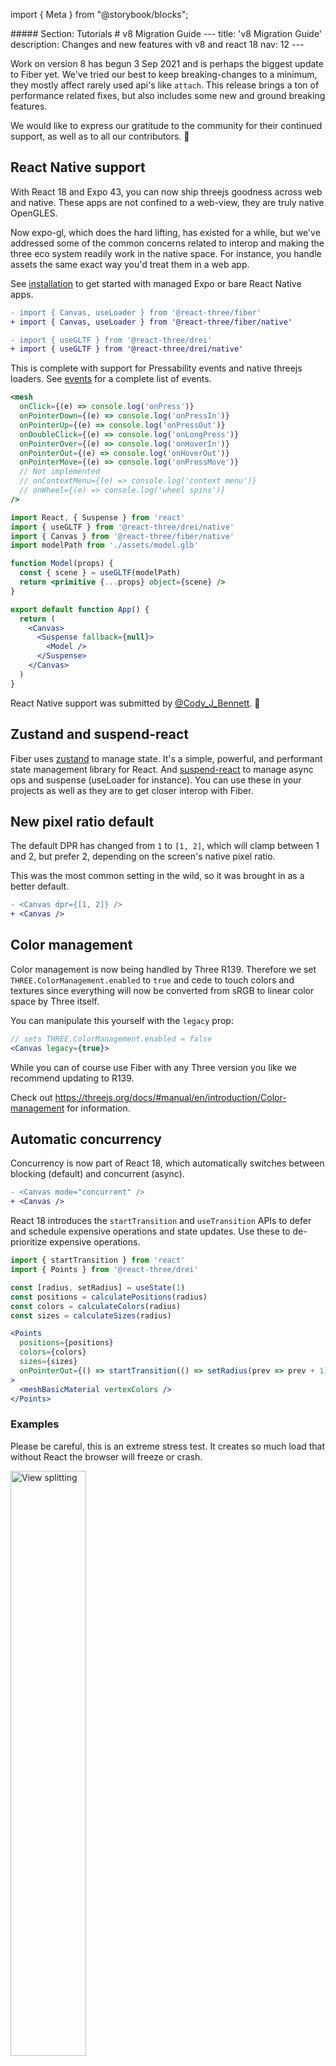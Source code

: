 import { Meta } from "@storybook/blocks";


<Meta title="GPT/Dataset/Tutorials" />
##### Section: Tutorials
# v8 Migration Guide
---
title: 'v8 Migration Guide'
description: Changes and new features with v8 and react 18
nav: 12
---

Work on version 8 has begun 3 Sep 2021 and is perhaps the biggest update to Fiber yet. We've tried our best to keep breaking-changes to a minimum, they mostly affect rarely used api's like `attach`. This release brings a ton of performance related fixes, but also includes some new and ground breaking features.

We would like to express our gratitude to the community for their continued support, as well as to all our contributors. 🎉

## React Native support

With React 18 and Expo 43, you can now ship threejs goodness across web and native. These apps are not confined to a web-view, they are truly native OpenGLES.

Now expo-gl, which does the hard lifting, has existed for a while, but we've addressed some of the common concerns related to interop and making the three eco system readily work in the native space. For instance, you handle assets the same exact way you'd treat them in a web app.

See [installation](/react-three-fiber/getting-started/installation#react-native) to get started with managed Expo or bare React Native apps.

```diff
- import { Canvas, useLoader } from '@react-three/fiber'
+ import { Canvas, useLoader } from '@react-three/fiber/native'

- import { useGLTF } from '@react-three/drei'
+ import { useGLTF } from '@react-three/drei/native'
```

This is complete with support for Pressability events and native threejs loaders. See [events](/react-three-fiber/api/events) for a complete list of events.

```jsx
<mesh
  onClick={(e) => console.log('onPress')}
  onPointerDown={(e) => console.log('onPressIn')}
  onPointerUp={(e) => console.log('onPressOut')}
  onDoubleClick={(e) => console.log('onLongPress')}
  onPointerOver={(e) => console.log('onHoverIn')}
  onPointerOut={(e) => console.log('onHoverOut')}
  onPointerMove={(e) => console.log('onPressMove')}
  // Not implemented
  // onContextMenu={(e) => console.log('context menu')}
  // onWheel={(e) => console.log('wheel spins')}
/>
```

```jsx
import React, { Suspense } from 'react'
import { useGLTF } from '@react-three/drei/native'
import { Canvas } from '@react-three/fiber/native'
import modelPath from './assets/model.glb'

function Model(props) {
  const { scene } = useGLTF(modelPath)
  return <primitive {...props} object={scene} />
}

export default function App() {
  return (
    <Canvas>
      <Suspense fallback={null}>
        <Model />
      </Suspense>
    </Canvas>
  )
}
```

React Native support was submitted by [@Cody_J_Bennett](https://twitter.com/Cody_J_Bennett). 🎉

## Zustand and suspend-react

Fiber uses [zustand](https://zustand.js.org/) to manage state. It's a simple, powerful, and performant state management library for React. And [suspend-react](https://github.com/pmndrs/suspend-react) to manage async ops and suspense (useLoader for instance). You can use these in your projects as well as they are to get closer interop with Fiber.

## New pixel ratio default

The default DPR has changed from `1` to `[1, 2]`, which will clamp between 1 and 2, but prefer 2, depending on the screen's native pixel ratio.

This was the most common setting in the wild, so it was brought in as a better default.

```diff
- <Canvas dpr={[1, 2]} />
+ <Canvas />
```

## Color management

Color management is now being handled by Three R139. Therefore we set `THREE.ColorManagement.enabled` to `true` and cede to touch colors and textures since everything will now be converted from sRGB to linear color space by Three itself.

You can manipulate this yourself with the `legacy` prop:

```jsx
// sets THREE.ColorManagement.enabled = false
<Canvas legacy={true}>
```

While you can of course use Fiber with any Three version you like we recommend updating to R139.

Check out https://threejs.org/docs/#manual/en/introduction/Color-management for information.

## Automatic concurrency

Concurrency is now part of React 18, which automatically switches between blocking (default) and concurrent (async).

```diff
- <Canvas mode="concurrent" />
+ <Canvas />
```

React 18 introduces the `startTransition` and `useTransition` APIs to defer and schedule expensive operations and state updates. Use these to de-prioritize expensive operations.

```jsx
import { startTransition } from 'react'
import { Points } from '@react-three/drei'

const [radius, setRadius] = useState(1)
const positions = calculatePositions(radius)
const colors = calculateColors(radius)
const sizes = calculateSizes(radius)

<Points
  positions={positions}
  colors={colors}
  sizes={sizes}
  onPointerOut={() => startTransition(() => setRadius(prev => prev + 1))}
>
  <meshBasicMaterial vertexColors />
</Points>
```

### Examples

Please be careful, this is an extreme stress test. It creates so much load that without React the browser will freeze or crash.

<p>
  <a href="https://codesandbox.io/s/qjo4t">
    <img width="49%" src="https://codesandbox.io/api/v1/sandboxes/qjo4t/screenshot.png" alt="View splitting" />
  </a>
</p>

## Conditional rendering with frameloop

`frameloop` can now be toggled to render conditionally. This is useful to toggle on user interaction or while in frame.

```jsx
const [frameloop, setFrameloop] = useState('never')

<Canvas
  frameloop={frameloop}
  onClick={() => setFrameloop('always')}
/>
```

Another usecase would be using intersection observers to stop the canvas when it's out of view.

```jsx
const canvasRef = useRef()
const [frameloop, setFrameloop] = useState('never')

useEffect(() => {
  const observer = new IntersectionObserver(([{ isIntersecting }]) => {
    setFrameloop(isIntersecting ? 'always' : 'never')
  }, {})

  observer.observe(canvasRef.current)
  return () => observer.disconnect()
}, [])

<Canvas ref={canvasRef} frameloop={frameloop} />
```

## Expanded gl prop

The `gl` prop can now accept both constructor args and renderer properties like the `camera` prop.

```jsx
<Canvas gl={{ alpha: false, physicallyCorrectLights: true }} />
```

It can also accept a synchronous callback to manually create a renderer. This allows you to use any custom renderer you want.

```jsx
<Canvas gl={(canvas) => new Renderer({ canvas })} />
```

## Improved WebXR handling

### Automatic WebXR switching

The `vr` prop was removed in favor of automatic WebXR switching. Whenever a session is requested, XR features are enabled, and the renderer will render at the native refresh rate. The inverse is true when exiting a session.

> `frameloop` will not be respected while in a session.

```diff
- <Canvas vr />
+ <Canvas />
```

### Extended useFrame

In addition to the automatic rendering, useFrame will expose the current [`XRFrame`](https://developer.mozilla.org/en-US/docs/Web/API/XRFrame) obtained via [XRSession#requestAnimationFrame](https://developer.mozilla.org/en-US/docs/Web/API/XRSession/requestAnimationFrame).

```ts
useFrame((state: RootState, delta: number, frame?: THREE.XRFrame) => { ... })
```

This removes the need for custom rendering loops when using WebXR pose data and abstractions like `useXRFrame` of [@react-three/xr](https://github.com/pmndrs/react-xr).

## Manual camera manipulation

By default Fiber is responsive and will set up cameras properly on resize (aspect ratio etc).

Cameras can be controlled manually by setting `manual` to true in `camera`. This will opt out of projection matrix recalculation when the drawing area resizes.

```jsx
<Canvas camera={{ manual: true }}>
```

This is also supported by all cameras that you create, be it a THREE.PerspectiveCamera or drei/cameras, put `manual` on it and Fiber will not touch it.

```jsx
import { PerspectiveCamera } from '@react-three/drei'
<Canvas>
  <PerspectiveCamera makeDefault manual />
</Canvas>
```

## Unified attach API

Previously, attach had multiple signatures:

- `attach="name"`
- `attachObject={["name", "attribute"]}`
- `attachArray="name"`
- `attachFns={["add", "remove"]}`
- `attachFns={[(self, parent) => parent.add(self), (self, parent) => parent.remove(self)]}`

This is now a single, unified signature with support for piercing and named attach functions or custom handlers.

```jsx
// Attach foo to parent.a
<foo attach="a" />

// Attach foo to parent.a.b and a.b.c (nested object attach)
<foo attach="a-b" />
<foo attach="a-b-c" />

// Attach foo to parent.a[0] and [1] (array attach is just object attach)
<foo attach="a-0" />
<foo attach="a-1" />

// Attach foo to parent via explicit add/remove functions
<foo attach={(parent, self) => {
  parent.add(self)
  return () => parent.remove(self)
} />

// The same as a one liner
<foo attach={(parent, self) => (parent.add(self), () => parent.remove(self))} />
```

### Real-world use-cases:

Attaching to nested objects:

```diff
- <directionalLight
-   castShadow
-   position={[2.5, 8, 5]}
-   shadow-mapSize={[1024, 1024]}
-   shadow-camera-far={50}
-   shadow-camera-left={-10}
-   shadow-camera-right={10}
-   shadow-camera-top={10}
-   shadow-camera-bottom={-10}
- />
+ <directionalLight castShadow position={[2.5, 8, 5]} shadow-mapSize={[1024, 1024]}>
+   <orthographicCamera attach="shadow-camera" args={[-10, 10, 10, -10]} />
+ </directionalLight>
```

```diff
<bufferGeometry>
-   <bufferAttribute attachObject={['attributes', 'position']} count={count} array={vertices} itemSize={3} />
+   <bufferAttribute attach="attributes-position" count={count} array={vertices} itemSize={3} />
</bufferGeometry>
```

Arrays must be explcit now:

```diff
<mesh>
-  {colors.map((color, index) => <meshBasicMaterial key={index} attachArray="material" color={color} />)}
+  {colors.map((color, index) => <meshBasicMaterial key={index} attach={`material-${index}`} color={color} />)}
</mesh>
```

## Spread Canvas props

The `<Canvas />` can now accept non-render props to spread as native props: styles, classes, events, a11y, ...

```diff
- <div aria-describedby={...}>
-  <Canvas />
- </div>
+ <Canvas aria-describedby={...} />
```

## New createRoot API

`render` is depreciated in v8 for the new `createRoot` signature.

```diff
import {
- render,
+ createRoot,
  events
} from '@react-three/fiber'

- render(<mesh />, canvas, { event })
+ createRoot(canvas).configure({ events }).render(<mesh />)
```

Here is a typical setup:

```jsx
import * as THREE from 'three'
import { extend, createRoot, events } from '@react-three/fiber'

extend(THREE)

const root = createRoot(document.querySelector('#root'))

window.addEventListener('resize', () => {
  root.configure({
    events,
    camera: { position: [0, 0, 50], fov: 50 },
    size: { width: window.innerWidth, height: window.innerHeight },
  })
  root.render(<App />)
})
window.dispatchEvent(new Event('resize'))

// This is how you would unmount the root
// root.unmount()
```

### Examples

This is a custom-renderer example using the createRoot api:

<p>
  <a href="https://codesandbox.io/s/zcuqh">
    <img width="49%" src="https://codesandbox.io/api/v1/sandboxes/zcuqh/screenshot.png" alt="View splitting" />
  </a>
</p>

## Tree-shaking via extend

The underlying reconciler no longer pulls in the THREE namespace automatically.

This enables a granular catalogue and tree-shaking via the `extend` API:

```jsx
import { extend, createRoot } from '@react-three/fiber'
import { Mesh, BoxGeometry, MeshStandardMaterial } from 'three'

extend({ Mesh, BoxGeometry, MeshStandardMaterial })

createRoot(canvas).render(
  <mesh>
    <boxGeometry />
    <meshStandardMaterial />
  </mesh>,
)
```

There's an [official babel plugin](https://github.com/pmndrs/react-three-babel) which will do this for you automatically:

```jsx
// In:

import { createRoot } from '@react-three/fiber'

createRoot(canvasNode).render(
  <mesh>
    <boxGeometry />
    <meshStandardMaterial />
  </mesh>,
)

// Out:

import { createRoot, extend } from '@react-three/fiber'
import { Mesh as _Mesh, BoxGeometry as _BoxGeometry, MeshStandardMaterial as _MeshStandardMaterial } from 'three'

extend({
  Mesh: _Mesh,
  BoxGeometry: _BoxGeometry,
  MeshStandardMaterial: _MeshStandardMaterial,
})

createRoot(canvasNode).render(
  <mesh>
    <boxGeometry />
    <meshStandardMaterial />
  </mesh>,
)
```

No changes are necessary for `@react-three/test-renderer` as THREE is extended automatically.

## createPortal creates a state enclave

`createPortal` allows you to write a declarative JSX scene into a pre-existing, foreign object. This has been very useful for portals, heads-up displays, view-cubes, view splitting, etc.

But these things were very limited and lacked event support as well as support for eco-system packages (for instance putting OrbitControls into a split view).

With this release `createPortal` creates a virtual state-model in which everything keeps functioning. Events work, you can use any 3rd party eco-system control and throw it in there.

The event layering part of this was submitted by [@theatre_js](https://twitter.com/theatre_js) and [@AndrewPrifer](https://twitter.com/AndrewPrifer) 🎉.

```jsx
import { createPortal } from '@react-three/fiber'

function HeadsUpDisplay({ children }) {
  const [scene] = useState(() => new THREE.Scene())
  return createPortal(children, scene, {
    /* Override RootState here */
  })
}
```

The event system in particular can now be layered, so that you can have portals inside portals with event priority. You can also inject objects into RootState right away, these will become the defaults inside the portalled state world and anything using `useThree` inside will receive these objects.

Here is an example of a layered portal:

```jsx
createPortal(children, scene, {
  camera: myCustomCamera,
  events: {
    priority: previousPriority - 1,
    compute: (event, state, previous) => {
      // First we call the previous state-onion-layers compute, this is what makes it possible to nest portals
      if (!previous.raycaster.camera) previous.events.compute(event, previous, previous.previousRoot.getState())
      // We run a quick check against the textured plane itself, if it isn't hit there's no need to raycast at all
      const [intersection] = previous.raycaster.intersectObject(ref.current)
      if (!intersection) return false
      // We take that hits uv coords, set up this layers raycaster, et voilà, we have raycasting with perspective shift
      const uv = intersection.uv
      state.raycaster.setFromCamera(state.pointer.set(uv.x * 2 - 1, uv.y * 2 - 1), camera)
    },
  },
})
```

`createPortal` can still be considered low-level and the exact API for `compute` is still experimental at this point. Expect ready-made components for portals, hud's and view-splitting to come to drei soon.

### Examples

<p>
  <a href="https://codesandbox.io/s/1wmlew">
    <img width="49%" src="https://codesandbox.io/api/v1/sandboxes/1wmlew/screenshot.png" alt="View splitting" />
  </a>
  <a href="https://codesandbox.io/s/kp1w5u">
    <img width="49%" src="https://codesandbox.io/api/v1/sandboxes/kp1w5u/screenshot.png" alt="Portals" />
  </a>
  <a href="https://codesandbox.io/s/dioqhj">
    <img width="49%" src="https://codesandbox.io/api/v1/sandboxes/dioqhj/screenshot.png" alt="Heads-up displays" />
  </a>
</p>

## RTTR Regex Matchers

test-renderer's `findByProps` and `findAllByProps` now accept RegExp matchers to search for variable or computed properties.

```ts
testInstance.findByProps(props)

// Also accepts RegExp matchers
testInstance.findByProps({ [prop]: /^match/i })
```

```ts
testInstance.findAllByProps(props)

// Also accepts RegExp matchers
testInstance.findAllByProps({ [prop]: /^matches/i })
```

React-three-test-renderer was submitted by [@_josh_ellis_](https://twitter.com/_josh_ellis_) 🎉.

## Deprecated

```diff
useFrame((state) => {
- state.mouse
+ state.pointer
```

```diff
onClick={(event) => {
- event.sourceEvent
+ event.nativeEvent

- event.spaceX
- event.spaceY
+ event.pointer
```







---
title: 'Events and Interaction'
description: Let's make our meshes react to user input.
nav: 13
---

This tutorial will assume some React knowledge, and will be based on [this starter codesandbox](https://codesandbox.io/s/getting-started-01-12q81?from-embed), so just fork it and follow along!

After we have our continuous loop running the next step would be to allow our mesh to react to user interaction, so in this part let's attach a click handler to the cube and make it bigger on click.

## User Interaction

Any Object3D that has a raycast method can receive a large number of events, for instance a mesh:

```jsx
<mesh
  onClick={(e) => console.log('click')}
  onContextMenu={(e) => console.log('context menu')}
  onDoubleClick={(e) => console.log('double click')}
  onWheel={(e) => console.log('wheel spins')}
  onPointerUp={(e) => console.log('up')}
  onPointerDown={(e) => console.log('down')}
  onPointerOver={(e) => console.log('over')}
  onPointerOut={(e) => console.log('out')}
  onPointerEnter={(e) => console.log('enter')}
  onPointerLeave={(e) => console.log('leave')}
  onPointerMove={(e) => console.log('move')}
  onPointerMissed={() => console.log('missed')}
  onUpdate={(self) => console.log('props have been updated')}
/>
```

From this we can see that what we need to do is use the old `onClick` event we use on any DOM element to react to a user clicking the mesh.

Let's add it then:

```jsx
<mesh onClick={() => alert('Hellooo')} ref={myMesh}>
  <boxGeometry />
  <meshPhongMaterial color="royalblue" />
</mesh>
```

We did it! We created the most boring interaction in the story of 3D and we made an alert show up. Now let's make it actually animate our mesh.

Let's start by setting some state to check if the mesh is active:

```jsx
const [active, setActive] = useState(false)
```

After we have this we can set the scale with a ternary operator like so:

```jsx
<mesh scale={active ? 1.5 : 1} onClick={() => setActive(!active)} ref={myMesh}>
  <boxGeometry />
  <meshPhongMaterial color="royalblue" />
</mesh>
```

If you try to click on your mesh now, it scales up and down. We just made our first interactive 3D mesh!

What we did in this chapter was:

- Attached a click handler to our mesh
- Added some state to track if the mesh is currently active
- Changed the scale based on that state

Codesandbox id="98ppy" 

**Exercises**

- Change other props of the mesh like the `position` or even the `color` of the material.
- Use `onPointerOver` and `onPointerOut` to change the props of the mesh on hover events.

## Next steps

We just made our mesh react to user interaction but it looks pretty bland without any transition, right?
In the next chapter let's integrate `react-spring` into our project to make this into an actual animation.







##### Section: Tutorials
# Loading Models
---
title: 'Loading Models'
description: 3D Software to the web!
nav: 14
---

> All the models in this page were created by Sara Vieira and are freely available to download from any of the sandboxes.

There are many types of 3D model extensions, in this page we will focus on loading the three most common ones: `GLTF`, `FBX` and `OBJ`. All of these will use the `useLoader` function but in slightly different ways.

This whole section will assume you have placed your models in the public folder or in a place in your application where you can import them easily.

## Loading GLTF models

Starting with the open standard and the one that has more support in React Three Fiber we will load a `.gltf` model.

Let's start by importing the two things we need:

```js
import { useLoader } from '@react-three/fiber'
import { GLTFLoader } from 'three/examples/jsm/loaders/GLTFLoader'
```

With this we can create a Model component and place it in our scene like so:

```jsx
function Scene() {
  const gltf = useLoader(GLTFLoader, '/Poimandres.gltf')
  return <primitive object={gltf.scene} />
}
```

You can play with the sandbox and see how it looks here after I added an HDRI background:

Codesandbox id="6etx1" 

### Loading GLTF models as JSX Components

Here comes the really fancy part, you can transform these models into React components and then use them as you would any React component.

To do this, grab your `GLTF` model and head over to [https://gltf.pmnd.rs/](https://gltf.pmnd.rs/) and drop your `GLTF`, after that you should see something like:

![gltfjsx](gltfjsx.png)

Let's now copy the code and move it over to `Model.js`:

```jsx
/*
Auto-generated by: https://github.com/pmndrs/gltfjsx
*/

import React, { useRef } from 'react'
import { useGLTF } from '@react-three/drei'

export default function Model(props) {
  const groupRef = useRef()
  const { nodes, materials } = useGLTF('/Poimandres.gltf')
  return (
    <group ref={groupRef} {...props} dispose={null}>
      <mesh castShadow receiveShadow geometry={nodes.Curve007_1.geometry} material={materials['Material.001']} />
      <mesh castShadow receiveShadow geometry={nodes.Curve007_2.geometry} material={materials['Material.002']} />
    </group>
  )
}

useGLTF.preload('/Poimandres.gltf')
```

Now we can import our model like we would import any React component and use it in our app:

```jsx
import { Suspense } from 'react'
import { Canvas } from '@react-three/fiber'
import { Environment } from '@react-three/drei'

import Model from './Model'

export default function App() {
  return (
    <div className="App">
      <Canvas>
        <Suspense fallback={null}>
          <Model />
          <Environment preset="sunset" background />
        </Suspense>
      </Canvas>
    </div>
  )
}
```

You can play with the sandbox here:

Codesandbox id="vbnbf" 

## Loading OBJ models

In this case, we will use the trusted `useLoader` hook but in combination with `three.js` `OBJLoader`.

```js
import { OBJLoader } from 'three/examples/jsm/loaders/OBJLoader'
import { useLoader } from '@react-three/fiber'
```

With these imported let's get the mesh into our scene:

```jsx
function Scene() {
  const obj = useLoader(OBJLoader, '/Poimandres.obj')
  return <primitive object={obj} />
}
```

And here we go, we have an OBJ model showing on the web! Pretty cool ah?

You can play with the sandbox here:

Codesandbox id="51zks" 

## Loading FBX models

Let's again use the trusted `useLoader` but this time with the `FBXLoader` that comes from `three.js`

```js
import { useLoader } from '@react-three/fiber'
import { FBXLoader } from 'three/examples/jsm/loaders/FBXLoader'
```

To create our scene we can get the FBX as a return value of the useLoader by passing the `FBXloader` and the location of our file like so:

```jsx
function Scene() {
  const fbx = useLoader(FBXLoader, '/Poimandres.fbx')
  return <primitive object={fbx} />
}
```

You can play with the sandbox here:

Codesandbox id="ssrfg" 

### Loading FBX models using useFBX

[@react-three/drei](https://github.com/pmndrs/drei) exports a very useful helper when it comes to loading FBX models and it's called `useFBX`, in this case there is no need to import anything from `three.js` as it is all done behind the scenes and we can just pass the location of the file to `useFBX` like so:

```jsx
function Scene() {
  const fbx = useFBX('/Poimandres.fbx')
  return <primitive object={fbx} />
}
```

You can play with the sandbox here:

Codesandbox id="m6p73" 

## Showing a loader

If your model is big and takes a while to load, it's always good to show a small loader of how much is already is loaded and again [@react-three/drei](https://github.com/pmndrs/drei) is here to help with `Html` and `useProgress`.

- `Html` allows you place plain ol' HTML in your canvas and render it like you would a normal DOM element.
- `useProgress` is a hook that gives you a bunch of information about the loading status of your model.

With these two things, we can create a very bare-bones loading component like so:

```jsx
import { Html, useProgress } from '@react-three/drei'

function Loader() {
  const { progress } = useProgress()
  return <Html center>{progress} % loaded</Html>
}
```

We can then wrap our model in it using `Suspense` like so:

```jsx
export default function App() {
  return (
    <Canvas>
      <Suspense fallback={<Loader />}>
        <Model />
      </Suspense>
    </Canvas>
  )
}
```

The hook returns much more than just the progress so there is a lot you can do there to give the user more information about the loading status of the application. You can play with all of them in this sandbox:

Codesandbox id="nn2m7" 







##### Section: Tutorials
# Loading Textures
---
title: 'Loading Textures'
description: Let's load some fancy textures.
nav: 15
---

> All textures used in this chapter were downloaded from [cc0textures](https://cc0textures.com/).

## Using TextureLoader & useLoader

To load the textures we will use the `TextureLoader` from three.js in combination with `useLoader` that will allow us to pass the location of the texture and get the map back.

It's better to explain with code, let's say you downloaded [this texture](https://cc0textures.com/view?id=PavingStones092) and placed it in the public folder of your site, to get the color map from it you could do:

```js
const colorMap = useLoader(TextureLoader, 'PavingStones092_1K_Color.jpg')
```

Let's then with this information create a small scene where we can use this texture:

```jsx
import { Suspense } from 'react'
import { Canvas, useLoader } from '@react-three/fiber'
import { TextureLoader } from 'three/src/loaders/TextureLoader'

function Scene() {
  const colorMap = useLoader(TextureLoader, 'PavingStones092_1K_Color.jpg')
  return (
    <>
      <ambientLight intensity={0.2} />
      <directionalLight />
      <mesh>
        <sphereGeometry args={[1, 32, 32]} />
        <meshStandardMaterial />
      </mesh>
    </>
  )
}

export default function App() {
  return (
    <Canvas>
      <Suspense fallback={null}>
        <Scene />
      </Suspense>
    </Canvas>
  )
}
```

If everything went according to plan, you should now be able to apply this texture to the sphere like so:

```jsx
<meshStandardMaterial map={colorMap} />
```

Awesome! That works but we have a lot more textures to import and do we have to create a different useLoader for each of them?

That's the great part! You don't, the second argument is an array where you can pass all the textures you have and the maps will be returned and ready to use:

```js
const [colorMap, displacementMap, normalMap, roughnessMap, aoMap] = useLoader(TextureLoader, [
  'PavingStones092_1K_Color.jpg',
  'PavingStones092_1K_Displacement.jpg',
  'PavingStones092_1K_Normal.jpg',
  'PavingStones092_1K_Roughness.jpg',
  'PavingStones092_1K_AmbientOcclusion.jpg',
])
```

Now we can place them in our mesh like so:

```jsx
<meshStandardMaterial
  map={colorMap}
  displacementMap={displacementMap}
  normalMap={normalMap}
  roughnessMap={roughnessMap}
  aoMap={aoMap}
/>
```

The displacement will probably be too much, usually setting it to 0.2 will make it look good. Our final code would look something like:

```jsx
function Scene() {
  const [colorMap, displacementMap, normalMap, roughnessMap, aoMap] = useLoader(TextureLoader, [
    'PavingStones092_1K_Color.jpg',
    'PavingStones092_1K_Displacement.jpg',
    'PavingStones092_1K_Normal.jpg',
    'PavingStones092_1K_Roughness.jpg',
    'PavingStones092_1K_AmbientOcclusion.jpg',
  ])
  return (
    <mesh>
      {/* Width and height segments for displacementMap */}
      <sphereGeometry args={[1, 100, 100]} />
      <meshStandardMaterial
        displacementScale={0.2}
        map={colorMap}
        displacementMap={displacementMap}
        normalMap={normalMap}
        roughnessMap={roughnessMap}
        aoMap={aoMap}
      />
    </mesh>
  )
}
```

## Using useTexture

Another way to import these is using `useTexture` from [`@react-three/drei`](https://github.com/pmndrs/drei), that will make it slightly easier and there is no need to import the `TextureLoader`, our code would look like:

```js
import { useTexture } from "@react-three/drei"

...

const [colorMap, displacementMap, normalMap, roughnessMap, aoMap] = useTexture([
  'PavingStones092_1K_Color.jpg',
  'PavingStones092_1K_Displacement.jpg',
  'PavingStones092_1K_Normal.jpg',
  'PavingStones092_1K_Roughness.jpg',
  'PavingStones092_1K_AmbientOcclusion.jpg',
])
```

You can also use object-notation which is the most convenient:

```jsx
const props = useTexture({
  map: 'PavingStones092_1K_Color.jpg',
  displacementMap: 'PavingStones092_1K_Displacement.jpg',
  normalMap: 'PavingStones092_1K_Normal.jpg',
  roughnessMap: 'PavingStones092_1K_Roughness.jpg',
  aoMap: 'PavingStones092_1K_AmbientOcclusion.jpg',
})

return (
  <mesh>
    <sphereGeometry args={[1, 32, 32]} />
    <meshStandardMaterial {...props} />
  </mesh>
)
```

You can play with the sandbox and see how it looks:

Codesandbox id="rusfd" 







---
title: Basic Animations
description: This guide will help you understand refs, useFrame and how to make basic animations with Fiber
nav: 16
---

This tutorial will assume some React knowledge, and will be based on [this starter codesandbox](https://codesandbox.io/s/getting-started-01-12q81?from-embed), so just fork it and follow along!

We will build a really small, continuous animation loop, that will be the basic building block of more advanced animations later on.

## useFrame

`useFrame` is a Fiber hook that lets you execute code on every frame of Fiber's render loop. This can have a lot of uses, but we will focus on building an animation with it.

It's important to remember that **Fiber hooks can only be called inside a `<Canvas />` parent**!

```jsx
import { useFrame } from '@react-three/fiber'

function MyAnimatedBox() {
  useFrame(() => {
    console.log("Hey, I'm executing every frame!")
  })
  return (
    <mesh>
      <boxGeometry />
      <meshBasicMaterial color="royalblue" />
    </mesh>
  )
}
```

This loop is the basic building block of our animation, the callback we pass to `useFrame` will be executed every frame and it will be passed an object containing the state of our Fiber scene:

For example, we can extract time information from the `clock` parameter, to know how much time has elapsed in our application, and use that time to animate a value:

```jsx
useFrame(({ clock }) => {
  const a = clock.getElapsedTime()
  console.log(a) // the value will be 0 at scene initialization and grow each frame
})
```

`clock` is a [three.js Clock](https://threejs.org/docs/#api/en/core/Clock) object, from which we are getting the total elapsed time, which will be key for our animations.

## Animating with Refs

It would be tempting to just update the state of our component via `setState` and let it change the `mesh` via props, but going through state isn't ideal, when dealing with continuous updates, commonly know as [transient updates]().
Instead, we want to **directly mutate our mesh each frame**. First, we'll have to get a `reference` to it, via the `useRef` React hook:

```jsx
import React from 'react'

function MyAnimatedBox() {
  const myMesh = React.useRef()
  return (
    <mesh ref={myMesh}>
      <boxGeometry />
      <meshBasicMaterial color="royalblue" />
    </mesh>
  )
}
```

`myMesh` will now hold a reference to the actual three.js object, which we can now freely mutate in `useFrame`, without having to worry about React:

```jsx
useFrame(({ clock }) => {
  myMesh.current.rotation.x = clock.getElapsedTime()
})
```

Let's have a closer look:

- We are destructuring `clock` from the argument passed to `useFrame`, which we know is the state of our Fiber scene.
- We are accessing the `rotation.x` property of `myMesh.current` object, which is a reference to our mesh object
- We are assigning our time-dependent value `a` to the `rotation` on the `x` axis, meaning our object will now infinitely rotate between -1 and 1 radians around the x axis!

Codesandbox id="29gxw" 

**Exercises**

- Try `Math.sin(clock.getElapsedTime())` and see how your animation changes

## Next steps

Now that you understand the basic technique for animating in Fiber, [learn how event works](/react-three-fiber/tutorials/events-and-interaction)!

If you want to go deeper into animations, check these out:

- [Animating with React Spring](/react-three-fiber/tutorials/using-with-react-spring)







##### Section: Tutorials
# Using with React Spring
---
title: 'Using with React Spring'
description: Animating props with ease.
nav: 17
---

This tutorial will assume some React knowledge, and will be based on [this starter codesandbox](https://codesandbox.io/s/interaction-98ppy?file=/src/App.js), so just fork it and follow along!

We learned how to create small animations and also how to react to user interactions, but we haven't yet learned how to change these props in a way to create animations.

For that, we are gonna use `react-spring`. `react-spring` is a spring physics based animation library and it works perfectly with React Three Fiber as it comes from the same maintainers, and it also has exports specifically created for use with React Three Fiber.

## Spring Animations

Let's start by defining some concepts about `react-spring` as it works with animations in a way you may not be used to. Usually when defining an animation or even a transition in CSS, you tell the code how much time you want the transition to last.

```css
transition: opacity 200ms ease;
```

This is not how `react-spring` works, it instead works with `springs` and what that means is, the animation's flow depends on things like the mass, tension and friction of what you want to animate, and this is exactly what makes it so perfect to use with 3D.

## Using `react-spring`

Let's start by installing it:

```bash
npm install three @react-spring/three
```

After that, we import everything from `@react-spring/three` as it contains the components that were created specifically for use with React Three Fiber.

We need to import two things from `react-spring`:

```js
import { useSpring, animated } from '@react-spring/three'
```

Let's go over them, shall we?

- `useSpring` - A hook to transform values into animated-values
- `animated` - A component that is used instead of your DOM or mesh, so instead of using `mesh` you will be using `animated.mesh` if you want it to be affected by `react-spring`

Let's create our first spring and attach it to our mesh when the user clicks.

```js
const springs = useSpring({ scale: active ? 1.5 : 1 })
```

What we did here is create a constant called `springs`, this constant will hold the animated values.

`useSpring` itself takes one argument, and that is an object with all the things you want to animate. In this case, we just want to animate the scale and to hop between the value of 1 and the value of 1.5 depending on the active state.

We can also deconstruct the return value of `useSpring` and just get the value we want, like so:

```js
const { scale } = useSpring({ scale: active ? 1.5 : 1 })
```

Now that we have this animated value, let's place it in our mesh:

```jsx
<animated.mesh scale={scale} onClick={() => setActive(!active)} ref={myMesh}>
  <boxGeometry />
  <meshPhongMaterial color="royalblue" />
</animated.mesh>
```

If you now click on the cube, you can see that it doesn't just jump from one value to the other, but instead it animates smoothly between the two values.

One last touch we might want to add is the wobblier effect to the animation. For that we can import the `config` object from `react-spring`:

```js
import { useSpring, animated, config } from '@react-spring/three'
```

Lastly when we call the hook, we can pass a value for config and pass the `wobbly` configuration:

```js
const { scale } = useSpring({
  scale: active ? 1.5 : 1,
  config: config.wobbly,
})
```

You can check the other configuration options at the [`react-spring` documentation](https://react-spring.io).

What we did in this chapter was:

- Learn how to use `react-spring` with React Three Fiber
- Animate props in our 3D Mesh

Codesandbox id="gykbc" 

**Exercises**

- Animate the position of the mesh using `react-spring`

**Further Reading**

- [React Spring Documentation](https://www.react-spring.io/)







##### Section: Tutorials
# Using with TypeScript
---
title: Using with TypeScript
description: This guide will help through common scenarios and how to approach them with TypeScript.
nav: 18
---

This tutorial will assume some React and TypeScript knowledge. You can fork and follow along from [this starter codesandbox](https://codesandbox.io/s/brnsm).

## Typing with useRef

React's `useRef` won't automatically infer types despite pointing it to a typed ref.

You can type the ref yourself by passing a type through `useRef`'s generics:

```tsx
import { useRef, useEffect } from 'react'
import { Mesh } from 'three'

function Box(props) {
  const meshRef = useRef<Mesh>(null!)

  useEffect(() => {
    console.log(Boolean(meshRef.current))
  }, [])

  return (
    <mesh {...props} ref={meshRef}>
      <boxGeometry />
      <meshBasicMaterial />
    </mesh>
  )
}
```

The exclamation mark is a non-null assertion that will let TS know that `ref.current` is defined when we access it in effects.

## Typing shorthand props

react-three-fiber accepts short-hand props like scalars, strings, and arrays so you can declaratively set properties without side effects.

Here are the different variations of props:

```tsx
import { Euler, Vector3, Color } from 'three'

rotation: Euler || [x, y, z]
position: Vector3 || [x, y, z] || scalar
color: Color || 'hotpink' || 0xffffff
```

Each property has extended types which you can pull from to type these properties.

```tsx
import { Euler, Vector3, Color } from '@react-three/fiber'
// or
// import { ReactThreeFiber } from '@react-three/fiber'
// ReactThreeFiber.Euler, ReactThreeFiber.Vector3, etc.

rotation: Euler
position: Vector3
color: Color
```

This is particularly useful if you are typing properties outside of components, such as a store or a hook.

## Extend usage

react-three-fiber can also accept third-party elements and extend them into its internal catalogue.

```tsx
import { useRef, useEffect } from 'react'
import { GridHelper } from 'three'
import { extend } from '@react-three/fiber'

// Create our custom element
class CustomElement extends GridHelper {}

// Extend so the reconciler will learn about it
extend({ CustomElement })
```

The catalogue teaches the underlying reconciler how to create fibers for these elements and treat them within the scene.

You can then declaratively create custom elements with primitives, but TypeScript won't know about them nor their props.

```html
// error: 'customElement' does not exist on type 'JSX.IntrinsicElements'

<customElement />
```

### Node Helpers

react-three-fiber exports helpers that you can use to define different types of nodes. These nodes will type an element that we'll attach to the global JSX namespace.

```tsx
Node
Object3DNode
BufferGeometryNode
MaterialNode
LightNode
```

### Extending ThreeElements

Since our custom element is an object, we'll use `Object3DNode` to define it.

```tsx
import { useRef, useEffect } from 'react'
import { GridHelper } from 'three'
import { extend, Object3DNode } from '@react-three/fiber'

// Create our custom element
class CustomElement extends GridHelper {}

// Extend so the reconciler will learn about it
extend({ CustomElement })

// Add types to ThreeElements elements so primitives pick up on it
declare module '@react-three/fiber' {
  interface ThreeElements {
    customElement: Object3DNode<CustomElement, typeof CustomElement>
  }
}

// react-three-fiber will create your custom component and TypeScript will understand it
<customComponent />
```

## Exported types

react-three-fiber is extensible and exports types for its internals, such as render props, canvas props, and events:

```tsx
// Event raycaster intersection
Intersection

// `useFrame` internal subscription and render callback
Subscription
RenderCallback

// `useThree`'s returned internal state
RootState
Performance
Dpr
Size
Viewport
Camera

// Canvas props
Props

// Supported events
Events

// Event manager signature (is completely modular)
EventManager

// Wraps a platform event as it's passed through the event manager
ThreeEvent
```







##### Section: Tutorials
# Testing
---
title: 'Testing'
description: Let's test our 3D Scene
nav: 19
---

Like with every other application testing is an important factor when it comes to releasing an application into the wild and when it comes to React Three Fiber we can use React Three Test Renderer to achieve this.

We will be testing the [sandbox](https://codesandbox.io/s/98ppy) we created in [events and interactions](events-and-interaction).

## How to test React Three Fiber

Let's start by installing the React Three Test Renderer:

```bash
npm install @react-three/test-renderer --save-dev
```

Afterwards, if you are using Create React App you can just add a file that ends in `.test.js` and start writing your code, because React Three Test Renderer is testing library agnostic, so it works with libraries such as `jest`, `jasmine` etc.

Let's create an `App.test.js` and set up all our test cases:

```jsx
import ReactThreeTestRenderer from '@react-three/test-renderer'
import { MyRotatingBox } from './App'

test('mesh to have two children', async () => {
  const renderer = await ReactThreeTestRenderer.create(<MyRotatingBox />)
})

test('click event makes box bigger', async () => {
  const renderer = await ReactThreeTestRenderer.create(<MyRotatingBox />)
})
```

In here we created three tests and in each we made sure we created the renderer by using the `create` function.

Let's start with the first test and make sure our mesh has two children, the material and cube.

We can start by getting the scene and it's children from the test instance we just created like so:

```js
const meshChildren = renderer.scene.children
```

If you log this mesh out you can see that it returns an array of one element since that's all we have in the scene.

Using this we can make sure to get that first child and use the `allChildren` property on it like so:

```js
const meshChildren = renderer.scene.children[0].allChildren
```

There is also one property called `children` but this one is meant to be used for things like groups as this one does not return the geometry and the materials, for that we need `allChildren`.

Now to create our assertion:

```js
expect(meshChildren.length).toBe(2)
```

Our first test case looks like this:

```js
test('mesh to have two children', async () => {
  const renderer = await ReactThreeTestRenderer.create(<MyRotatingBox />)
  const mesh = renderer.scene.children[0].allChildren
  expect(mesh.length).toBe(2)
})
```

## Testing interactions

Now that we have gotten the first test out of the way we can test our interaction and make sure that when we click on the mesh it does indeed update the scale.

We can do that by utilizing the `fireEvent` method existing in a test instance.

We know we can get the mesh with:

```js
const mesh = renderer.scene.children[0]
```

Since we already have that we can fire an event in it like so:

```js
await renderer.fireEvent(mesh, 'click')
```

With that done, all that's left to do is the tree demonstration of our scene and make sure the scale prop on our mesh has updated:

```js
expect(mesh.props.scale).toBe(1.5)
```

In the end our test looks something like this:

```js
test('click event makes box bigger', async () => {
  const renderer = await ReactThreeTestRenderer.create(<MyRotatingBox />)
  const mesh = renderer.scene.children[0]
  expect(mesh.props.scale).toBe(1)
  await renderer.fireEvent(mesh, 'click')
  expect(mesh.props.scale).toBe(1.5)
})
```

If you want to learn more about React Three Test Renderer you can checkout the repo and their docs:

- [Repo](https://github.com/pmndrs/react-three-fiber/blob/master/packages/test-renderer)
- [React Three Test Renderer API](https://github.com/pmndrs/react-three-fiber/blob/master/packages/test-renderer/markdown/rttr.md#create)
- [React Three Test Instance API](https://github.com/pmndrs/react-three-fiber/blob/master/packages/test-renderer/markdown/rttr-instance.md)

## Exercises

- Check the color of the Box we created
- Check the rotation using the `advanceFrames` method.

Codesandbox id="hqut4" tests 







##### Section: Tutorials
# How does it work?
---
title: How does it work?
description: This is an advanced guide on the inner workings of Fiber, if you are just getting started, take a
  look at our introduction!
nav: 20
---

React Three Fiber is a React <a href="https://reactjs.org/docs/codebase-overview.html#renderers">renderer</a> for **three.js**.

This means that each Fiber component will effectively create a new THREE object that will be added to a `scene`.
Understanding how this works is not necessarily needed to use Fiber, but it will better arm you to deal with anything that you might need in your projects, reading other people's Fiber code and even help you contribute.

Let's take a small React example:

```jsx
import { Canvas } from '@react-three/fiber'

function MyApp() {
  return (
    <Canvas>
      <group>
        <mesh>
          <meshNormalMaterial />
          <boxGeometry args={[2, 2, 2]} />
        </mesh>
      </group>
    </Canvas>
  )
}
```

In three.js, this is equivalent to:

```js
import * as THREE from 'three'

const scene = new THREE.Scene() // <Canvas>

const group = new THREE.Group() // <group>

const mesh = new THREE.Mesh() // <mesh />
const material = new THREE.MeshNormalMaterial() // <meshNormalMaterial />
const geometry = new THREE.BoxGeometry(2, 2, 2) // <boxGeometry />

mesh.material = material
mesh.geometry = geometry

group.add(mesh)
scene.add(group)
```

Our `Canvas` element will create a new scene, and Fiber will instantiate new objects for each component and correctly compose them together in a scene graph!

Additionally, Fiber will:

- Setup a new perspective camera at [0, 0, 0] and set it as default
- Setup a **render loop** with automatic render to screen
- Setup pointer events via raycasting on all meshes with `onPointer` props
- Setup tone mapping
- Automatically handle window resize

**Let's break this down!**

## Creating THREE objects

In three.js, we can create new object using the classic JS API:

```js
const myBox = new THREE.BoxGeometry(1, 2, 3)
```

Object creation is handled transparently by the Fiber renderer, the name of the constructor `BoxGeometry` is equivalent to the camel case component `<boxGeometry />`, while the constructor arguments - in our example `[1, 2, 3]` - are passed via the `args` prop:

```jsx
<boxGeometry args={[1, 2, 3]} />
```

HintNote that the object will be created only when first adding the component to the React tree!Hint

## The `attach` props

Fiber always tries to correctly infer the relationship between components and their parents, for example:

```jsx
<group>
  <mesh />
</group>
```

Here, we always know that a group can only have children, so Fiber just calls the `add` method on the group:

```js
group.add(mesh)
```

For meshes and other three.js objects, rules can be different. Looking at the three.js documentation, we can see how a `THREE.Mesh` object is constructed using a `material` and a `geometry`.

With the `attach` prop, we can precisely tell the renderer what property to attach each component to:

```jsx
<mesh>
  <meshNormalMaterial attach="material" />
  <boxGeometry attach="geometry" />
</mesh>
```

This will _explicitly_ tell Fiber to render like this:

```js
mesh.material = new THREE.MeshNormalMaterial()
mesh.geometry = new THREE.BoxGeometry()
```

As you can see, the `attach` prop is telling Fiber to set the parent's `material` property to a reference to our `<meshNormalMaterial />` object.

Note that while we used geometry and material for this example, Fiber also infers the attach property from the
constructor name, so anything with `material` or `geometry` will automatically get attached to the correct property of
its parent.

## Props

With Fiber, you can pass any three.js property as a React property, and it will be assigned to the constructed object:

```jsx
<meshBasicMaterial color="red" />
```

is equivalent to:

```jsx
const material = new THREE.MeshBasicMaterial()
material.color = 'red'
```

Fiber will check the type of the property value and either:

- assign the new value directly
- if the value is an object with a `set` method, call that
- construct a new object if needed.
- convert between formats

```jsx
<mesh scale={[1, 2, 3]} />
```

is equivalent to:

```jsx
const mesh = new THREE.Mesh()
mesh.scale = new THREE.Vector3(1, 2, 3)

// on update, it will instead `set()` the vector
mesh.scale.set(3, 4, 5)
```

## Pointer Events

[Pointer Events](/react-three-fiber/api/events) are transparently handled by Fiber. On startup, it will create a [raycaster](https://threejs.org/docs/#api/en/core/Raycaster) for mouse picking.

Every object with `onPointer` props will be added to the array of objects checked every frame by the raycaster:

```jsx
<mesh onPointerDown={console.log}>...</mesh>
```

The ray's `origin` and `direction` are updated every time the mouse moves on the `<Canvas />` element or the window is resized.
Fiber also handles camera switching, meaning that the raycaster will always use the currently active camera.

When using the `raycast` prop, the object will instead be picked using a custom ray:

```jsx
import { useCamera } from '@react-three/drei'

return <mesh raycast={useCamera(anotherCamera)} />
```

## Render Loop

By default, Fiber will setup a render loop that renders the default `scene` from the default `camera` to a [WebGLRenderer](https://threejs.org/docs/#api/en/renderers/WebGLRenderer).

The loop is setup using [setAnimationLoop](https://threejs.org/docs/#api/en/renderers/WebGLRenderer.setAnimationLoop), which will execute its callback every time a new frame is renderable. This is what will happen every render:

1. All global before effects are executed
2. Clock delta is saved - implying all `useFrame` calls will share the same `delta`
3. `useFrame` callbacks are executed in order
4. `renderer.render(scene, camera)` is called, effectively rendering the scene to screen
5. All global after effects are executed
